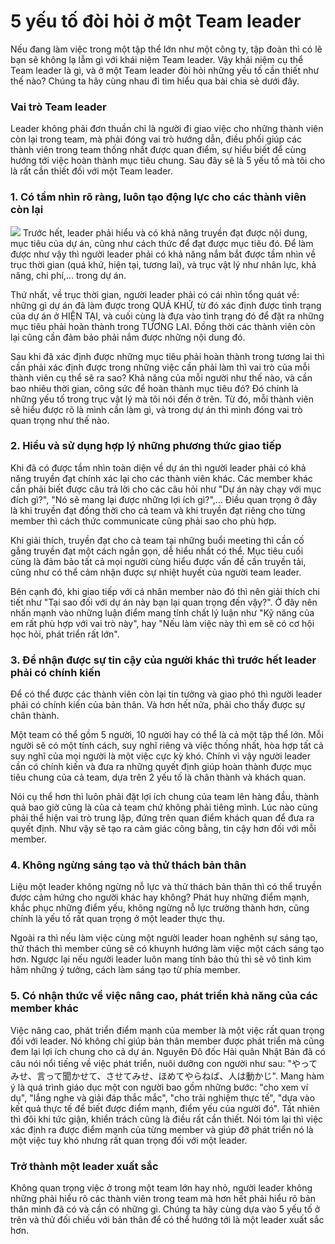 # 5 yếu tố đòi hỏi ở một Team leader

Nếu đang làm việc trong một tập thể lớn như một công ty, tập đoàn thì có lẽ bạn sẽ không lạ lẫm gì với khái niệm Team leader. Vậy khái niệm cụ thể Team leader là gì, và ở một Team leader đòi hỏi những yếu tố cần thiết như thế nào? Chúng ta hãy cùng nhau đi tìm hiểu qua bài chia sẻ dưới đây.

### Vai trò Team leader
Leader không phải đơn thuần chỉ là người đi giao việc cho những thành viên còn lại trong team, mà phải đóng vai trò hướng dẫn, điều phối giúp các thành viên trong team thống nhất được quan điểm, sự hiểu biết để cùng hướng tới việc hoàn thành mục tiêu chung. Sau đây sẽ là 5 yếu tố mà tôi cho là rất cần thiết đối với một Team leader.

### 1. Có tầm nhìn rõ ràng, luôn tạo động lực cho các thành viên còn lại
![](https://github.com/nghiapham1013/study-report/blob/201805-study-report/vision.jpg)
Trước hết, leader phải hiểu và có khả năng truyền đạt được nội dung, mục tiêu của dự án, cũng như cách thức để đạt được mục tiêu đó. Để làm được như vậy thì người leader phải có khả năng nắm bắt được tầm nhìn về trục thời gian (quá khứ, hiện tại, tương lai), và trục vật lý như nhân lực, khả năng, chi phí,... trong dự án.

Thứ nhất, về trục thời gian, người leader phải có cái nhìn tổng quát về: những gì dự án đã làm được trong QUÁ KHỨ, từ đó xác định được tình trạng của dự án ở HIỆN TẠI, và cuối cùng là đựa vào tình trạng đó để đặt ra những mục tiêu phải hoàn thành trong TƯƠNG LAI. Đồng thời các thành viên còn lại cũng cần đảm bảo phải nắm được những nội dung đó.

Sau khi đã xác định được những mục tiêu phải hoàn thành trong tương lai thì cần phải xác định được trong những việc cần phải làm thì vai trò của mỗi thành viên cụ thể sẽ ra sao? Khả năng của mỗi người như thế nào, và cần bao nhiêu thời gian, công sức để hoàn thành mục tiêu đó? Đó chính là những yếu tố trong trục vật lý mà tôi nói đến ở trên. Từ đó, mỗi thành viên sẽ hiểu được rõ là mình cần làm gì, và trong dự án thì mình đóng vai trò quan trọng như thế nào.

### 2. Hiểu và sử dụng hợp lý những phương thức giao tiếp

Khi đã có được tầm nhìn toàn diện về dự án thì người leader phải có khả năng truyền đạt chính xác lại cho các thành viên khác. Các member khác cần phải biết được câu trả lời cho các câu hỏi như "Dự án này chạy với mục đích gì?", "Nó sẽ mang lại được những lợi ích gì?",... Điều quan trọng ở đây là khi truyền đạt đồng thời cho cả team và khi truyền đạt riêng cho từng member thì cách thức communicate cũng phải sao cho phù hợp.

Khi giải thích, truyền đạt cho cả team tại những buổi meeting thì cần cố gắng truyền đạt một cách ngắn gọn, dễ hiểu nhất có thể. Mục tiêu cuối cùng là đảm bảo tất cả mọi người cùng hiểu được vấn đề cần truyền tải, cũng như có thể cảm nhận được sự nhiệt huyết của người team leader.

Bên cạnh đó, khi giao tiếp với cá nhân member nào đó thì nên giải thích chi tiết như "Tại sao đối với dự án này bạn lại quan trọng đến vậy?". Ở đây nên nhấn mạnh vào những luận điểm mang tính chất lý luận như "Kỹ năng của em rất phù hợp với vai trò này", hay "Nếu làm việc này thì em sẽ có cơ hội học hỏi, phát triển rất lớn".

### 3. Để nhận được sự tin cậy của người khác thì trước hết leader phải có chính kiến

Để có thể được các thành viên còn lại tin tưởng và giao phó thì người leader phải có chính kiến của bản thân. Và hơn hết nữa, phải cho thấy được sự chân thành.

Một team có thể gồm 5 người, 10 người hay có thể là cả một tập thể lớn. Mỗi người sẽ có một tính cách, suy nghĩ riêng và việc thống nhất, hòa hợp tất cả suy nghĩ của mọi người là một việc cực kỳ khó. Chính vì vậy người leader cần có chính kiến và đưa ra những quyết định giúp hoàn thành được mục tiêu chung của cả team, dựa trên 2 yếu tố là chân thành và khách quan.

Nói cụ thể hơn thì luôn phải đặt lợi ích chung của team lên hàng đầu, thành quả bao giờ cũng là của cả team chứ không phải tiêng mình. Lúc nào cũng phải thể hiện vai trò trung lập, đứng trên quan điểm khách quan để đưa ra quyết định. Như vậy sẽ tạo ra cảm giác công bằng, tin cậy hơn đối với mỗi member.

### 4. Không ngừng sáng tạo và thử thách bản thân

Liệu một leader không ngừng nỗ lực và thử thách bản thân thì có thể truyền được cảm hứng cho người khác hay không? Phát huy những điểm mạnh, khắc phục những điểm yếu, không ngừng nỗ lực trường thành hơn, cũng chính là yếu tố rất quan trọng ở một leader thực thụ.

Ngoài ra thì nếu làm việc cùng một người leader hoan nghênh sự sáng tạo, thử thách thì member cũng sẽ có khuynh hướng làm việc một cách sáng tạo hơn. Ngược lại nếu người leader luôn mang tính bảo thủ thì sẽ vô tình kìm hãm những ý tưởng, cách làm sáng tạo từ phía member.

### 5. Có nhận thức về việc nâng cao, phát triển khả năng của các member khác

Việc nâng cao, phát triển điểm mạnh của member là một việc rất quan trọng đối với leader. Nó không chỉ giúp bản thân member được phát triển mà cũng đem lại lợi ích chung cho cả dự án. Nguyên Đô đốc Hải quân Nhật Bản đã có câu nói nổi tiếng về việc phát triển, nuôi dưỡng con người như sau: "やってみせ、言って聞かせて、させてみせ、ほめてやらねば、人は動かじ". Mang hàm ý là quá trình giáo dục một con người bao gồm những bước: "cho xem ví dụ", "lắng nghe và giải đáp thắc mắc", "cho trải nghiệm thực tế", "dựa vào kết quả thực tế để biết được điểm mạnh, điểm yếu của người đó". Tất nhiên thì đôi khi tức giận, khiển trách cũng là điều rất cần thiết. Nói tóm lại thì việc xác định ra được điểm mạnh của từng member và giúp đỡ phát triển nó là một việc tuy khó nhưng rất quan trọng đối với một leader.

### Trở thành một leader xuất sắc
Không quan trọng việc ở trong một team lớn hay nhỏ, người  leader không những phải hiểu rõ các thành viên trong team mà hơn hết phải hiểu rõ bản thân mình đã có và cần có những gì. Chúng ta hãy cùng dựa vào 5 yếu tố ở trên và thử đối chiếu với bản thân để có thể hướng tới là một leader xuất sắc hơn.
